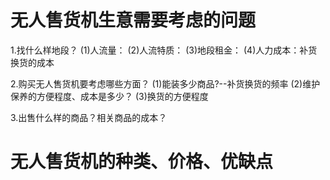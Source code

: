 # 无人售货机生意需要考虑的问题
1.找什么样地段？
  (1)人流量：
  (2)人流特质：
  (3)地段租金：
  (4)人力成本：补货换货的成本  

2.购买无人售货机要考虑哪些方面？
  (1)能装多少商品?--补货换货的频率
  (2)维护保养的方便程度、成本是多少？
  (3)换货的方便程度

3.出售什么样的商品？相关商品的成本？

# 无人售货机的种类、价格、优缺点